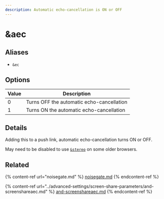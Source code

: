 ```yaml
---
description: Automatic echo-cancellation is ON or OFF
---
```


# \&aec

## Aliases

* `&ec`

## Options

| Value | Description                               |
| ----- | ----------------------------------------- |
| 0     | Turns OFF the automatic echo-cancellation |
| 1     | Turns ON the automatic echo-cancellation  |

## Details

Adding this to a push link, automatic echo-cancellation turns ON or OFF.

May need to be disabled to use [`&stereo`](../general-settings/stereo.md) on some older browsers.

## Related

{% content-ref url="noisegate.md" %}
[noisegate.md](noisegate.md)
{% endcontent-ref %}

{% content-ref url="../advanced-settings/screen-share-parameters/and-screenshareaec.md" %}
[and-screenshareaec.md](../advanced-settings/screen-share-parameters/and-screenshareaec.md)
{% endcontent-ref %}
